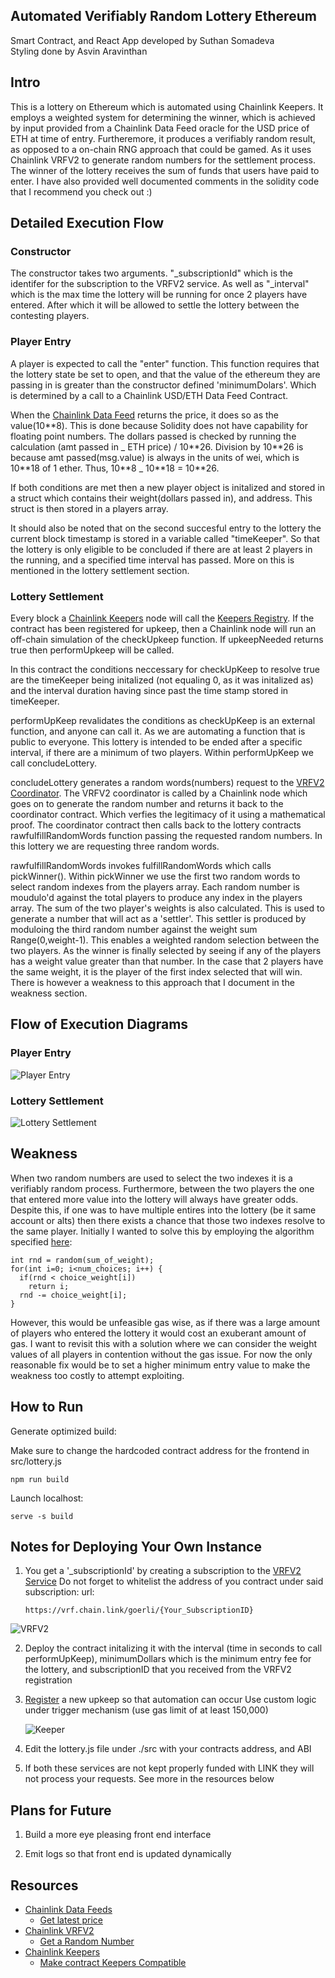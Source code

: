 ## Automated Verifiably Random Lottery Ethereum

Smart Contract, and React App developed by Suthan Somadeva \
Styling done by Asvin Aravinthan

## Intro

This is a lottery on Ethereum which is automated using Chainlink Keepers. It employs a weighted system for determining the winner, which is achieved by input provided from a Chainlink Data Feed oracle for the USD price of ETH at time of entry. Furtheremore, it produces a verifiably random result, as opposed to a on-chain RNG approach that could be gamed. As it uses Chainlink VRFV2 to generate random numbers for the settlement process. The winner of the lottery receives the sum of funds that users have paid to enter. I have also provided well documented comments in the solidity code that I recommend you check out :)

## Detailed Execution Flow

### Constructor

The constructor takes two arguments. "\_subscriptionId" which is the identifer for the subscription to the VRFV2 service. As well as "\_interval" which is the max time the lottery will be running for once 2 players have entered. After which it will be allowed to settle the lottery between the contesting players.

### Player Entry

A player is expected to call the "enter" function. This function requires that the lottery state be set to open, and that the value of the ethereum they are passing in is greater than the constructor defined 'minimumDolars'. Which is determined by a call to a Chainlink USD/ETH Data Feed Contract.

When the [Chainlink Data Feed](https://docs.chain.link/docs/using-chainlink-reference-contracts/) returns the price, it does so as the value(10\*\*8). This is done because Solidity does not have capability for floating point numbers. The dollars passed is checked by running the calculation (amt passed in _ ETH price) / 10\*\*26. Division by 10\*\*26 is because amt passed(msg.value) is always in the units of wei, which is 10\*\*18 of 1 ether. Thus, 10\*\*8 _ 10\*\*18 = 10\*\*26.

If both conditions are met then a new player object is initalized and stored in a struct which contains their weight(dollars passed in), and address. This struct is then stored in a players array.

It should also be noted that on the second succesful entry to the lottery the current block timestamp is stored in a variable called "timeKeeper". So that the lottery is only eligible to be concluded if there are at least 2 players in the running, and a specified time interval has passed. More on this is mentioned in the lottery settlement section.

### Lottery Settlement

Every block a [Chainlink Keepers](https://docs.chain.link/docs/chainlink-keepers/introduction/) node will call the [Keepers Registry](https://docs.chain.link/docs/chainlink-keepers/overview/). If the contract has been registered for upkeep, then a Chainlink node will run an off-chain simulation of the checkUpkeep function. If upkeepNeeded returns true then performUpkeep will be called.

In this contract the conditions neccessary for checkUpKeep to resolve true are the timeKeeper being initalized (not equaling 0, as it was initalized as) and the interval duration having since past the time stamp stored in timeKeeper.

performUpKeep revalidates the conditions as checkUpKeep is an external function, and anyone can call it. As we are automating a function that is public to everyone. This lottery is intended to be ended after a specific interval, if there are a minimum of two players. Within performUpKeep we call concludeLottery.

concludeLottery generates a random words(numbers) request to the [VRFV2 Coordinator](https://docs.chain.link/docs/chainlink-vrf/). The VRFV2 coordinator is called by a Chainlink node which goes on to generate the random number and returns it back to the coordinator contract. Which verfies the legitimacy of it using a mathematical proof. The coordinator contract then calls back to the lottery contracts rawfulfillRandomWords function passing the requested random numbers. In this lottery we are requesting three random words.

rawfulfillRandomWords invokes fulfillRandomWords which calls pickWinner(). Within pickWinner we use the first two random words to select random indexes from the players array. Each random number is moudulo'd against the total players to produce any index in the players array. The sum of the two player's weights is also calculated. This is used to generate a number that will act as a 'settler'. This settler is produced by moduloing the third random number against the weight sum Range(0,weight-1). This enables a weighted random selection between the two players. As the winner is finally selected by seeing if any of the players has a weight value greater than that number. In the case that 2 players have the same weight, it is the player of the first index selected that will win. There is however a weakness to this approach that I document in the weakness section.

## Flow of Execution Diagrams

### Player Entry

![Player Entry](https://i.ibb.co/fNSP1dz/player-Entry-drawio.png)

### Lottery Settlement

![Lottery Settlement](https://i.ibb.co/rcH1C8S/settlement-Process-drawio.png)

## Weakness

When two random numbers are used to select the two indexes it is a verifiably random process. Furthermore, between the two players the one that entered more value into the lottery will always have greater odds. Despite this, if one was to have multiple entires into the lottery (be it same account or alts) then there exists a chance that those two indexes resolve to the same player. Initially I wanted to solve this by employing the algorithm specified [here](https://stackoverflow.com/questions/1761626/weighted-random-numbers):

```
int rnd = random(sum_of_weight);
for(int i=0; i<num_choices; i++) {
  if(rnd < choice_weight[i])
    return i;
  rnd -= choice_weight[i];
}
```

However, this would be unfeasible gas wise, as if there was a large amount of players who entered the lottery it would cost an exuberant amount of gas. I want to revisit this with a solution where we can consider the weight values of all players in contention without the gas issue. For now the only reasonable fix would be to set a higher minimum entry value to make the weakness too costly to attempt exploiting.

## How to Run

Generate optimized build:

Make sure to change the hardcoded contract address for the frontend in src/lottery.js

```
npm run build
```

Launch localhost:

```
serve -s build
```

## Notes for Deploying Your Own Instance

1. You get a '\_subscriptionId' by creating a subscription to the [VRFV2 Service](https://vrf.chain.link/)
   Do not forget to whitelist the address of you contract under said subscription:
   url:

   ```
   https://vrf.chain.link/goerli/{Your_SubscriptionID}

   ```

![VRFV2](https://i.ibb.co/7VhQCmG/Capture.jpg)

2. Deploy the contract initalizing it with the interval (time in seconds to call performUpKeep), minimumDollars which is the minimum entry fee for the lottery, and subscriptionID that you received from the VRFV2 registration

3. [Register](https://keepers.chain.link/goerli) a new upkeep so that automation can occur
   Use custom logic under trigger mechanism (use gas limit of at least 150,000)

   ![Keeper](https://i.ibb.co/BKNq1w5/Capture2.jpg)

4. Edit the lottery.js file under ./src with your contracts address, and ABI

5. If both these services are not kept properly funded with LINK they will not process your
   requests. See more in the resources below

## Plans for Future

1. Build a more eye pleasing front end interface

2. Emit logs so that front end is updated dynamically

## Resources

- [Chainlink Data Feeds](https://docs.chain.link/docs/using-chainlink-reference-contracts/)
  - [Get latest price](https://docs.chain.link/docs/get-the-latest-price/)
- [Chainlink VRFV2](https://docs.chain.link/docs/chainlink-vrf/)
  - [Get a Random Number](https://docs.chain.link/docs/get-a-random-number/)
- [Chainlink Keepers](https://docs.chain.link/docs/chainlink-keepers/introduction/)
  - [Make contract Keepers Compatible](https://docs.chain.link/docs/chainlink-keepers/compatible-contracts/)
